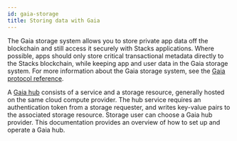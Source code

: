 ```yaml
---
id: gaia-storage
title: Storing data with Gaia
---
```


The Gaia storage system allows you to store private app data off the blockchain and still access it securely
with Stacks applications. Where possible, apps should only store critical transactional metadata directly to
the Stacks blockchain, while keeping app and user data in the Gaia storage system. For more information about
the Gaia storage system, see the [Gaia protocol reference](/build-apps/references/gaia).

A [Gaia hub](https://docs.stacks.co/build-apps/references/gaia#user-control-or-how-is-gaia-decentralized) consists of a service and a storage
resource, generally hosted on the same cloud compute provider. The hub service requires an authentication token from a
storage requester, and writes key-value pairs to the associated storage resource. Storage user can choose a Gaia
hub provider. This documentation provides an overview of how to set up and operate a Gaia hub.
